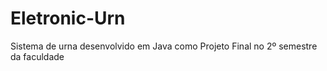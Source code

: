 # Eletronic-Urn
Sistema de urna desenvolvido em Java como Projeto Final no 2º semestre da faculdade
